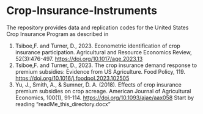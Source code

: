 # Crop-Insurance-Instruments
The repository provides data and replication codes for the United States Crop Insurance Program as described in 
1. Tsiboe,F. and Turner, D., 2023. Econometric identification of crop insurance participation. Agricultural and Resource Economics Review, 52(3):476-497. https://doi.org/10.1017/age.2023.13
2. Tsiboe,F. and Turner, D., 2023. The crop insurance demand response to premium subsidies: Evidence from US Agriculture. Food Policy, 119. https://doi.org/10.1016/j.foodpol.2023.102505
3. Yu, J., Smith, A., & Sumner, D. A. (2018). Effects of crop insurance premium subsidies on crop acreage. American Journal of Agricultural Economics, 100(1), 91-114. https://doi.org/10.1093/ajae/aax058
Start by reading “readMe_this_directory.docx”

